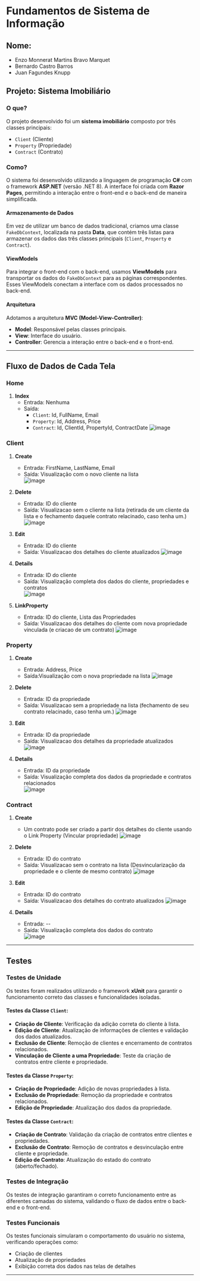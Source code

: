 # Fundamentos de Sistema de Informação

## Nome:
- Enzo Monnerat Martins Bravo Marquet
- Bernardo Castro Barros
- Juan Fagundes Knupp

## Projeto: Sistema Imobiliário

### O que?
O projeto desenvolvido foi um **sistema imobiliário** composto por três classes principais:
- `Client` (Cliente)
- `Property` (Propriedade)
- `Contract` (Contrato)

### Como?
O sistema foi desenvolvido utilizando a linguagem de programação **C#** com o framework **ASP.NET** (versão .NET 8). A interface foi criada com **Razor Pages**, permitindo a interação entre o front-end e o back-end de maneira simplificada.

#### Armazenamento de Dados
Em vez de utilizar um banco de dados tradicional, criamos uma classe `FakeDbContext`, localizada na pasta **Data**, que contém três listas para armazenar os dados das três classes principais (`Client`, `Property` e `Contract`).

#### ViewModels
Para integrar o front-end com o back-end, usamos **ViewModels** para transportar os dados do `FakeDbContext` para as páginas correspondentes. Esses ViewModels conectam a interface com os dados processados no back-end.

#### Arquitetura
Adotamos a arquitetura **MVC (Model-View-Controller)**:
- **Model**: Responsável pelas classes principais.
- **View**: Interface do usuário.
- **Controller**: Gerencia a interação entre o back-end e o front-end.

---

## Fluxo de Dados de Cada Tela

### Home
1. **Index**  
   - Entrada: Nenhuma
   - Saída:  
     - `Client`: Id, FullName, Email  
     - `Property`: Id, Address, Price  
     - `Contract`: Id, ClientId, PropertyId, ContractDate
![image](https://github.com/user-attachments/assets/aa801597-022f-4f43-b990-261c6289c59a)

### Client
1. **Create**  
   - Entrada: FirstName, LastName, Email  
   - Saída: Visualização com o novo cliente na lista  
![image](https://github.com/user-attachments/assets/1f64a246-5feb-46b2-8a0c-603603487f72)

2. **Delete**  
   - Entrada: ID do cliente  
   - Saída: Visualizacao sem o cliente na lista (retirada de um cliente da lista e o fechamento daquele contrato relacinado, caso tenha um.)
![image](https://github.com/user-attachments/assets/16545309-83db-424d-ac39-8d149a996f31)

3. **Edit**  
   - Entrada: ID do cliente  
   - Saída: Visualizacao dos detalhes do cliente atualizados
![image](https://github.com/user-attachments/assets/ecf6e1a9-12b3-4e77-a327-ca391fcc104d)

4. **Details**  
   - Entrada: ID do cliente  
   - Saída: Visualização completa dos dados do cliente, propriedades e contratos  
![image](https://github.com/user-attachments/assets/9c19918e-8305-43e9-8fed-9e2818ba8aa1)

5. **LinkProperty**  
   - Entrada: ID do cliente, Lista das Propriedades  
   - Saída: Visualizacao dos detalhes do cliente com nova propriedade vinculada (e criacao de um contrato)
![image](https://github.com/user-attachments/assets/d50d1ca4-a0ff-41fa-99e3-faaae2beec63)

### Property
1. **Create**  
   - Entrada: Address, Price  
   - Saída:Visualização com o nova propriedade na lista
![image](https://github.com/user-attachments/assets/5985c417-430e-4410-a5e2-3a7337c383bc)

2. **Delete**  
   - Entrada: ID da propriedade  
   - Saída: Visualizacao sem a propriedade na lista (fechamento de seu contrato relacinado, caso tenha um.)
![image](https://github.com/user-attachments/assets/900ee2cd-bc59-45aa-8a34-2767b1c2c1e0)

3. **Edit**  
   - Entrada: ID da propriedade  
   - Saída: Visualizacao dos detalhes da propriedade atualizados
![image](https://github.com/user-attachments/assets/331c0f0e-d91f-4252-b3be-8b5026aaeb77)

4. **Details**  
   - Entrada: ID da propriedade  
   - Saída: Visualização completa dos dados da propriedade e contratos relacionados  
![image](https://github.com/user-attachments/assets/69055a31-d3ac-416e-85a3-284b56d40a76)

### Contract
1. **Create**  
   - Um contrato pode ser criado a partir dos detalhes do cliente usando o Link Property (Vincular propriedade)
![image](https://github.com/user-attachments/assets/6c8f3658-cb49-46a4-a170-7c886bfa2cee)

2. **Delete**  
   - Entrada: ID do contrato  
   - Saída: Visualizacao sem o contrato na lista (Desvincularização da propriedade e o cliente de mesmo contrato)
![image](https://github.com/user-attachments/assets/6dc25535-489f-47cb-95b3-714033654a17)

3. **Edit**  
   - Entrada: ID do contrato  
   - Saída: Visualizacao dos detalhes do contrato atualizados
![image](https://github.com/user-attachments/assets/22c91101-04ab-4af1-94dc-1649ae40bcad)

4. **Details**  
   - Entrada: --  
   - Saída: Visualização completa dos dados do contrato  
![image](https://github.com/user-attachments/assets/0977d7c9-5215-4587-8c45-dc84d427d5c0)

---

## Testes

### Testes de Unidade
Os testes foram realizados utilizando o framework **xUnit** para garantir o funcionamento correto das classes e funcionalidades isoladas.

#### Testes da Classe `Client`:
- **Criação de Cliente**: Verificação da adição correta do cliente à lista.
- **Edição de Cliente**: Atualização de informações de clientes e validação dos dados atualizados.
- **Exclusão de Cliente**: Remoção de clientes e encerramento de contratos relacionados.
- **Vinculação de Cliente a uma Propriedade**: Teste da criação de contratos entre cliente e propriedade.

#### Testes da Classe `Property`:
- **Criação de Propriedade**: Adição de novas propriedades à lista.
- **Exclusão de Propriedade**: Remoção da propriedade e contratos relacionados.
- **Edição de Propriedade**: Atualização dos dados da propriedade.

#### Testes da Classe `Contract`:
- **Criação de Contrato**: Validação da criação de contratos entre clientes e propriedades.
- **Exclusão de Contrato**: Remoção de contratos e desvinculação entre cliente e propriedade.
- **Edição de Contrato**: Atualização do estado do contrato (aberto/fechado).

### Testes de Integração
Os testes de integração garantiram o correto funcionamento entre as diferentes camadas do sistema, validando o fluxo de dados entre o back-end e o front-end.

### Testes Funcionais
Os testes funcionais simularam o comportamento do usuário no sistema, verificando operações como:
- Criação de clientes
- Atualização de propriedades
- Exibição correta dos dados nas telas de detalhes

---

